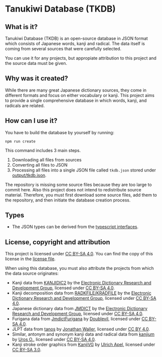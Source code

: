 # Tanukiwi Database (TKDB)

## What is it?

Tanukiwi Database (TKDB) is an open-source database in JSON format which consists of Japanese words, kanji and radical. The data itself is coming from several sources that were carefully selected.

You can use it for any projects, but appropiate attribution to this project and the source data must be given.

## Why was it created?

While there are many great Japanese dictionary sources, they come in different formats and focus on either vocabulary or kanji. This project aims to provide a single comprehensive database in which words, kanji, and radicals are related.

## How can I use it?

You have to build the database by yourself by running:

```
npm run create
```

This command includes 3 main steps.

1. Downloading all files from sources
2. Converting all files to JSON
3. Processing all files into a single JSON file called `tkdb.json` stored under [output/tkdb.json](./output/tkdb.json).

The repository is missing some source files because they are too large to commit here. Also this project does not intend to redistribute source material. Therefore, you must first download some source files, add them to the repository, and then initiate the database creation process.

## Types

- The JSON types can be derived from the [typescript interfaces](./src/type/tkdb.d.ts).

## License, copyright and attribution

This project is licensed under [CC BY-SA 4.0](https://creativecommons.org/licenses/by-sa/4.0/). You can find the copy of this license in the [license file](LICENSE.txt).

When using this database, you must also attribute the projects from which the data source originates:

- Kanji data from [KANJIDIC2](http://www.edrdg.org/wiki/index.php/KANJIDIC_Project) by the [Electronic Dictionary Research and Development Group](https://www.edrdg.org/), licensed under [CC BY-SA 4.0](https://creativecommons.org/licenses/by-sa/4.0/).
- Kanji decomposition data from [RADKFILE/KRADFILE](https://www.edrdg.org/krad/kradinf.html) by the [Electronic Dictionary Research and Development Group](https://www.edrdg.org/), licensed under [CC BY-SA 4.0](https://creativecommons.org/licenses/by-sa/4.0/).
- Japanese dictionary data from [JMDICT](https://www.edrdg.org/wiki/index.php/JMdict-EDICT_Dictionary_Project) by the [Electronic Dictionary Research and Development Group](https://www.edrdg.org/), licensed under [CC BY-SA 4.0](https://creativecommons.org/licenses/by-sa/4.0/).
- Furigana data from [JmdictFurigana](https://github.com/Doublevil/JmdictFurigana) by [Doublevil](https://github.com/Doublevil), licensed under [CC BY-SA 4.0](https://creativecommons.org/licenses/by-sa/4.0/).
- JLPT data from [tanos](http://www.tanos.co.uk/jlpt/) by [Jonathan Waller](http://www.tanos.co.uk/contact/), licensed under [CC BY 4.0](https://creativecommons.org/licenses/by/4.0/).
- Similar, antonym and synonym kanji data and radical data from [kanjium](https://github.com/mifunetoshiro/kanjium) by [Uros O.](https://github.com/mifunetoshiro), licensed under [CC BY-SA 4.0](https://creativecommons.org/licenses/by-sa/4.0/).
- Kanji stroke order graphics from [KanjiVG](https://github.com/KanjiVG/kanjivg/releases) by [Ulrich Apel](https://kanjivg.tagaini.net/index.html), licensed under [CC BY-SA 3.0](http://creativecommons.org/licenses/by-sa/3.0/).
